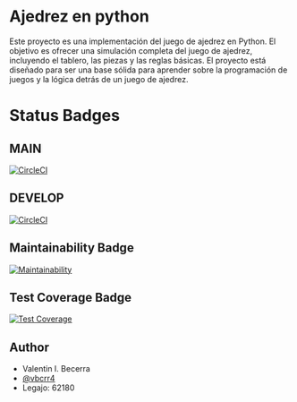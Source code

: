 # Ajedrez en python

Este proyecto es una implementación del juego de ajedrez en Python. El objetivo es ofrecer una simulación completa del juego de ajedrez, incluyendo el tablero, las piezas y las reglas básicas. El proyecto está diseñado para ser una base sólida para aprender sobre la programación de juegos y la lógica detrás de un juego de ajedrez.

# Status Badges

## MAIN
[![CircleCI](https://dl.circleci.com/status-badge/img/gh/um-computacion-tm/ajedrez-2024-vbcrr4/tree/main.svg?style=svg)](https://dl.circleci.com/status-badge/redirect/gh/um-computacion-tm/ajedrez-2024-vbcrr4/tree/main)

## DEVELOP
[![CircleCI](https://dl.circleci.com/status-badge/img/gh/um-computacion-tm/ajedrez-2024-vbcrr4/tree/develop.svg?style=svg)](https://dl.circleci.com/status-badge/redirect/gh/um-computacion-tm/ajedrez-2024-vbcrr4/tree/develop)

## Maintainability Badge
[![Maintainability](https://api.codeclimate.com/v1/badges/feae1058b7acb7817753/maintainability)](https://codeclimate.com/github/um-computacion-tm/ajedrez-2024-vbcrr4/maintainability)

## Test Coverage Badge
[![Test Coverage](https://api.codeclimate.com/v1/badges/feae1058b7acb7817753/test_coverage)](https://codeclimate.com/github/um-computacion-tm/ajedrez-2024-vbcrr4/test_coverage)

## Author
- Valentin I. Becerra
- [@vbcrr4](https://www.github.com/vbcrr4)
- Legajo: 62180